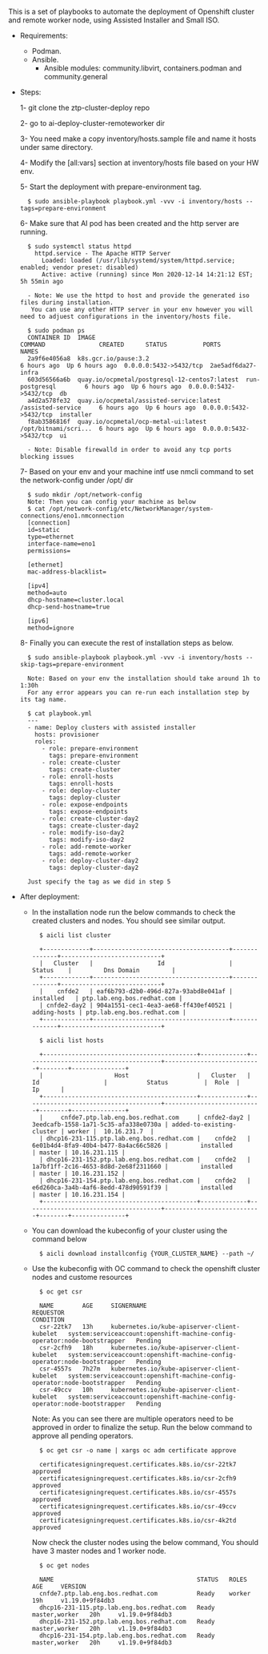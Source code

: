 This is a set of playbooks to automate the deployment of Openshift cluster and remote worker node, using Assisted Installer
and Small ISO.

- Requirements:

    - Podman.
    - Ansible.
        - Ansible modules: community.libvirt, containers.podman and community.general

- Steps:

    1- git clone the ztp-cluster-deploy repo

    2- go to ai-deploy-cluster-remoteworker dir

    3- You need make a copy inventory/hosts.sample file and name it hosts under same directory.

    4- Modify the [all:vars] section at inventory/hosts file based on your HW env.

    5- Start the deployment with prepare-environment tag.

        $ sudo ansible-playbook playbook.yml -vvv -i inventory/hosts --tags=prepare-environment

    6- Make sure that AI pod has been created and the http server are running.

        $ sudo systemctl status httpd
          httpd.service - The Apache HTTP Server
            Loaded: loaded (/usr/lib/systemd/system/httpd.service; enabled; vendor preset: disabled)
            Active: active (running) since Mon 2020-12-14 14:21:12 EST; 5h 55min ago

        - Note: We use the httpd to host and provide the generated iso files during installation.
         You can use any other HTTP server in your env however you will need to adjuest configurations in the inventory/hosts file.

        $ sudo podman ps
        CONTAINER ID  IMAGE                                          COMMAND               CREATED      STATUS          PORTS                   NAMES
        2a9f6e4056a8  k8s.gcr.io/pause:3.2                                                 6 hours ago  Up 6 hours ago  0.0.0.0:5432->5432/tcp  2ae5adf6da27-infra
        603d56566a6b  quay.io/ocpmetal/postgresql-12-centos7:latest  run-postgresql        6 hours ago  Up 6 hours ago  0.0.0.0:5432->5432/tcp  db
        a4d2a578fe32  quay.io/ocpmetal/assisted-service:latest       /assisted-service     6 hours ago  Up 6 hours ago  0.0.0.0:5432->5432/tcp  installer
        f8ab3586816f  quay.io/ocpmetal/ocp-metal-ui:latest           /opt/bitnami/scri...  6 hours ago  Up 6 hours ago  0.0.0.0:5432->5432/tcp  ui

        - Note: Disable firewalld in order to avoid any tcp ports blocking issues

    7- Based on your env and your machine intf use nmcli command to set the network-config under /opt/ dir

        $ sudo mkdir /opt/network-config
        Note: Then you can config your machine as below
        $ cat /opt/network-config/etc/NetworkManager/system-connections/eno1.nmconnection 
        [connection]
        id=static
        type=ethernet
        interface-name=eno1
        permissions=
        
        [ethernet]
        mac-address-blacklist=
        
        [ipv4]
        method=auto
        dhcp-hostname=cluster.local
        dhcp-send-hostname=true
        
        [ipv6]
        method=ignore

    8- Finally you can execute the rest of installation steps as below.

        $ sudo ansible-playbook playbook.yml -vvv -i inventory/hosts --skip-tags=prepare-environment

        Note: Based on your env the installation should take around 1h to 1:30h
        For any error appears you can re-run each installation step by its tag name.

        $ cat playbook.yml 
        ---
        - name: Deploy clusters with assisted installer
          hosts: provisioner
          roles:
            - role: prepare-environment
              tags: prepare-environment
            - role: create-cluster
              tags: create-cluster
            - role: enroll-hosts
              tags: enroll-hosts
            - role: deploy-cluster
              tags: deploy-cluster
            - role: expose-endpoints
              tags: expose-endpoints
            - role: create-cluster-day2
              tags: create-cluster-day2
            - role: modify-iso-day2
              tags: modify-iso-day2
            - role: add-remote-worker
              tags: add-remote-worker
            - role: deploy-cluster-day2
              tags: deploy-cluster-day2

        Just specify the tag as we did in step 5

- After deployment:

    - In the installation node run the below commands to check the created clusters and nodes. You should see similar output.

            $ aicli list cluster

            +-------------+--------------------------------------+--------------+----------------------------+
            |   Cluster   |                  Id                  |    Status    |         Dns Domain         |
            +-------------+--------------------------------------+--------------+----------------------------+
            |    cnfde2   | eaf6b793-d2b0-496d-827a-93abd8e041af |  installed   | ptp.lab.eng.bos.redhat.com |
            | cnfde2-day2 | 904a1551-cec1-4ea3-ae68-ff430ef40521 | adding-hosts | ptp.lab.eng.bos.redhat.com |
            +-------------+--------------------------------------+--------------+----------------------------+

            $ aicli list hosts

            +-------------------------------------------+-------------+--------------------------------------+---------------------------+--------+---------------+
            |                    Host                   |   Cluster   |                  Id                  |           Status          |  Role  |       Ip      |
            +-------------------------------------------+-------------+--------------------------------------+---------------------------+--------+---------------+
            |     cnfde7.ptp.lab.eng.bos.redhat.com     | cnfde2-day2 | 3eedcafb-1558-1a71-5c35-afa338e0730a | added-to-existing-cluster | worker |  10.16.231.7  |
            | dhcp16-231-115.ptp.lab.eng.bos.redhat.com |    cnfde2   | 6e01b4d4-8fa9-40b4-b477-8a4ac66c5826 |         installed         | master | 10.16.231.115 |
            | dhcp16-231-152.ptp.lab.eng.bos.redhat.com |    cnfde2   | 1a7bf1ff-2c16-4653-8d8d-2e68f2311660 |         installed         | master | 10.16.231.152 |
            | dhcp16-231-154.ptp.lab.eng.bos.redhat.com |    cnfde2   | e6d260ca-3a4b-4af6-8edd-478d90591f39 |         installed         | master | 10.16.231.154 |
            +-------------------------------------------+-------------+--------------------------------------+---------------------------+--------+---------------+

    - You can download the kubeconfig of your cluster using the command below

            $ aicli download installconfig {YOUR_CLUSTER_NAME} --path ~/

    - Use the kubeconfig with OC command to check the openshift cluster nodes and custome resources

            $ oc get csr
 
            NAME        AGE     SIGNERNAME                                    REQUESTOR                                                                   CONDITION
            csr-22tk7   13h     kubernetes.io/kube-apiserver-client-kubelet   system:serviceaccount:openshift-machine-config-operator:node-bootstrapper   Pending
            csr-2cfh9   18h     kubernetes.io/kube-apiserver-client-kubelet   system:serviceaccount:openshift-machine-config-operator:node-bootstrapper   Pending
            csr-4557s   7h27m   kubernetes.io/kube-apiserver-client-kubelet   system:serviceaccount:openshift-machine-config-operator:node-bootstrapper   Pending
            csr-49ccv   10h     kubernetes.io/kube-apiserver-client-kubelet   system:serviceaccount:openshift-machine-config-operator:node-bootstrapper   Pending
            

        Note: As you can see there are multiple operators need to be approved in order to finalize the setup. Run the below command to approve all pending operators.

            $ oc get csr -o name | xargs oc adm certificate approve

            certificatesigningrequest.certificates.k8s.io/csr-22tk7 approved
            certificatesigningrequest.certificates.k8s.io/csr-2cfh9 approved
            certificatesigningrequest.certificates.k8s.io/csr-4557s approved
            certificatesigningrequest.certificates.k8s.io/csr-49ccv approved
            certificatesigningrequest.certificates.k8s.io/csr-4k2td approved

        Now check the cluster nodes using the below command, You should have 3 master nodes and 1 worker node.

            $ oc get nodes

            NAME                                        STATUS   ROLES           AGE     VERSION
            cnfde7.ptp.lab.eng.bos.redhat.com           Ready    worker          19h     v1.19.0+9f84db3
            dhcp16-231-115.ptp.lab.eng.bos.redhat.com   Ready    master,worker   20h     v1.19.0+9f84db3
            dhcp16-231-152.ptp.lab.eng.bos.redhat.com   Ready    master,worker   20h     v1.19.0+9f84db3
            dhcp16-231-154.ptp.lab.eng.bos.redhat.com   Ready    master,worker   20h     v1.19.0+9f84db3
